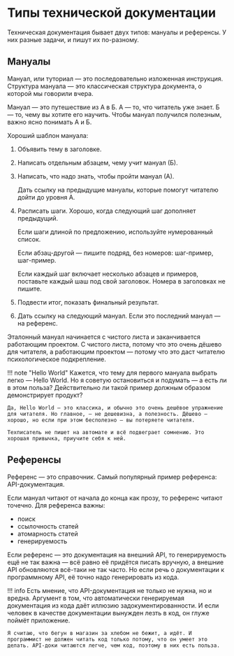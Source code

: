 # Типы технической документации

Техническая документация бывает двух типов: мануалы и референсы. У них разные задачи, и пишут их по-разному.


## Мануалы

Мануал, или туториал — это последовательно изложенная инструкция. Структура мануала — это классическая структура документа, о которой мы говорили вчера.

Мануал — это путешествие из А в Б. А — то, что читатель уже знает. Б — то, чему вы хотите его научить. Чтобы мануал получился полезным, важно ясно понимать А и Б.

Хороший шаблон мануала:

1.  Объявить тему в заголовке.

2.  Написать отдельным абзацем, чему учит мануал (Б).

3.  Написать, что надо знать, чтобы пройти мануал (А).

    Дать ссылку на предыдущие мануалы, которые помогут читателю дойти до уровня А.

4.  Расписать шаги. Хорошо, когда следующий шаг дополняет предыдущий.

    Если шаги длиной по предложению, используйте нумерованный список.

    Если абзац-другой — пишите подряд, без номеров: шаг-пример, шаг-пример.

    Если каждый шаг включает несколько абзацев и примеров, поставьте каждый шаш под свой заголовок. Номера в заголовках не пишите.

5.  Подвести итог, показать финальный результат.

6.  Дать ссылку на следующий мануал. Если это последний мануал — на референс.

Эталонный мануал начинается с чистого листа и заканчивается работающим проектом. С чистого листа, потому что это очень дёшево для читателя, а работающим проектом — потому что это даст читателю психологическое подкрепление.

!!! note "Hello World"
    Кажется, что тему для первого мануала выбрать легко — Hello World. Но я советую остановиться и подумать — а есть ли в этом польза? Действительно ли такой пример должным образом демонстрирует продукт?

    Да, Hello World — это классика, и обычно это очень дешёвое упражнение для читателя. Но главное, — не дешевизна, а полезность. Дёшево — хорошо, но если при этом бесполезно — вы потеряете читателя.

    Техписатель не пишет на автомате и всё подвеграет сомнению. Это хорошая привычка, приучите себя к ней.


## Референсы

Референс — это справочник. Самый популярный пример референса: API-документация.

Если мануал читают от начала до конца как прозу, то референс читают точечно. Для референса важны:

-   поиск
-   ссылочность статей
-   атомарность статей
-   генерируемость

Если референс — это документация на внешний API, то генерируемость ещё не так важна — всё равно её придётся писать вручную, а внешние API обновляются всё-таки не так часто. Но если речь о документации к программному API, её точно надо генерировать из кода.

!!! info
    Есть мнение, что API-документация не только не нужна, но и вредна. Аргумент в том, что автоматически генерируемая документация из кода даёт иллюзию задокументированности. И если человек в качестве документации вынужден лезть в код, он глуже поймёт приложение.

    Я считаю, что бегун в магазин за хлебом не бежит, а идёт. И программист не должен читать код только потому, что он умеет это делать. API-доки читаются легче, чем код, поэтому в них есть польза.
